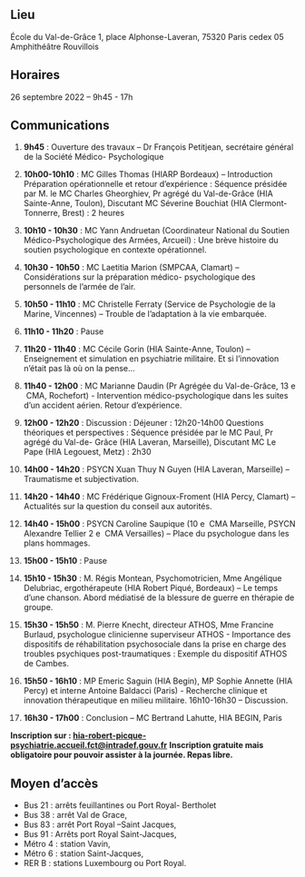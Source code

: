 ## Lieu
École du Val-de-Grâce
1, place Alphonse-Laveran, 75320 Paris cedex 05
Amphithéâtre Rouvillois

## Horaires
26 septembre 2022 – 9h45 - 17h

## Communications

1. **9h45** : Ouverture des travaux – Dr François Petitjean, secrétaire général de la Société Médico-
Psychologique

2. **10h00-10h10** : MC Gilles Thomas (HIARP Bordeaux) – Introduction
Préparation opérationnelle et retour d’expérience : Séquence présidée par
M. le MC Charles Gheorghiev, Pr agrégé du Val-de-Grâce (HIA Sainte-Anne, Toulon),
Discutant MC Séverine Bouchiat (HIA Clermont-Tonnerre, Brest) : 2 heures

3. **10h10 - 10h30** : MC Yann Andruetan (Coordinateur National du Soutien Médico-Psychologique des
Armées, Arcueil) : Une brève histoire du soutien psychologique en contexte opérationnel.

4. **10h30 - 10h50** : MC Laetitia Marion (SMPCAA, Clamart) – Considérations sur la préparation médico-
psychologique des personnels de l’armée de l’air.

5. **10h50 - 11h10** : MC Christelle Ferraty (Service de Psychologie de la Marine, Vincennes) – Trouble de
l’adaptation à la vie embarquée.

6. **11h10 - 11h20** : Pause

7. **11h20 - 11h40** : MC Cécile Gorin (HIA Sainte-Anne, Toulon) – Enseignement et simulation en
psychiatrie militaire. Et si l’innovation n’était pas là où on la pense…

8. **11h40 - 12h00** : MC Marianne Daudin (Pr Agrégée du Val-de-Grâce, 13 e  CMA, Rochefort) - Intervention
médico-psychologique dans les suites d’un accident aérien. Retour d’expérience.

9. **12h00 - 12h20** : Discussion : Déjeuner : 12h20-14h00
Questions théoriques et perspectives : Séquence présidée par le MC Paul, Pr agrégé du Val-de-
Grâce (HIA Laveran, Marseille), Discutant MC Le Pape (HIA Legouest, Metz) : 2h30

10. **14h00 - 14h20** : PSYCN Xuan Thuy N Guyen (HIA Laveran, Marseille) – Traumatisme et subjectivation.

11. **14h20 - 14h40** : MC Frédérique Gignoux-Froment (HIA Percy, Clamart) – Actualités sur la question du
conseil aux autorités.

12. **14h40 - 15h00** : PSYCN Caroline Saupique (10 e  CMA Marseille, PSYCN Alexandre Tellier 2 e  CMA
Versailles) – Place du psychologue dans les plans hommages.

13. **15h00 - 15h10** : Pause

14. **15h10 - 15h30** : M. Régis Montean, Psychomotricien, Mme Angélique Delubriac, ergothérapeute (HIA
Robert Piqué, Bordeaux) – Le temps d’une chanson. Abord médiatisé de la blessure de guerre en
thérapie de groupe.

15. **15h30 - 15h50** : M. Pierre Knecht, directeur ATHOS, Mme Francine Burlaud, psychologue clinicienne
superviseur ATHOS - Importance des dispositifs de réhabilitation psychosociale dans la prise en
charge des troubles psychiques post-traumatiques : Exemple du dispositif ATHOS de Cambes.

16. **15h50 - 16h10** : MP Emeric Saguin (HIA Begin), MP Sophie Annette (HIA Percy) et interne Antoine
Baldacci (Paris) - Recherche clinique et innovation thérapeutique en milieu militaire.
16h10-16h30 – Discussion.

17. **16h30 - 17h00** : Conclusion – MC Bertrand Lahutte, HIA BEGIN, Paris

**Inscription sur : hia-robert-picque-psychiatrie.accueil.fct@intradef.gouv.fr**
**Inscription gratuite mais obligatoire pour pouvoir assister à la journée. Repas libre.**

## Moyen d’accès
- Bus 21 : arrêts feuillantines ou Port Royal- Bertholet
- Bus 38 : arrêt Val de Grace,
- Bus 83 : arrêt Port Royal –Saint Jacques,
- Bus 91 : Arrêts port Royal Saint-Jacques,
- Métro 4 : station Vavin,
- Métro 6 : station Saint-Jacques,
- RER B : stations Luxembourg ou Port Royal.
